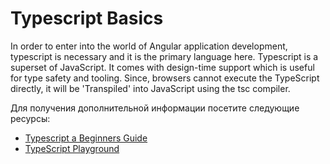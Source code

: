 # Typescript Basics

In order to enter into the world of Angular application development, typescript is necessary and it is the primary language here. Typescript is a superset of JavaScript. It comes with design-time support which is useful for type safety and tooling. Since, browsers cannot execute the TypeScript directly, it will be 'Transpiled' into JavaScript using the tsc compiler.

Для получения дополнительной информации посетите следующие ресурсы:

- [Typescript a Beginners Guide](https://medium.com/jspoint/typescript-a-beginners-guide-6956fe8bcf9e)
- [TypeScript Playground](https://www.typescriptlang.org/play)
